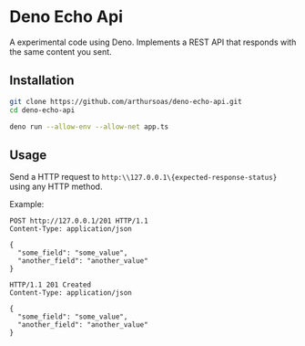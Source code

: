 # Deno Echo Api
A experimental code using Deno. Implements a REST API that responds with the same content you sent.


## Installation
```bash
git clone https://github.com/arthursoas/deno-echo-api.git
cd deno-echo-api

deno run --allow-env --allow-net app.ts
```

## Usage
Send a HTTP request to `http:\\127.0.0.1\{expected-response-status}` using any HTTP method.

Example:
```http
POST http://127.0.0.1/201 HTTP/1.1
Content-Type: application/json

{
  "some_field": "some_value",
  "another_field": "another_value"
}
```

```http
HTTP/1.1 201 Created
Content-Type: application/json

{
  "some_field": "some_value",
  "another_field": "another_value"
} 
```
